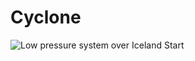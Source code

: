 # Cyclone
![Low pressure system over Iceland](https://upload.wikimedia.org/wikipedia/commons/b/bc/Low_pressure_system_over_Iceland.jpg)
Start

